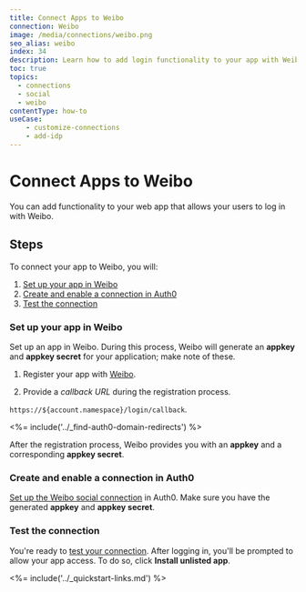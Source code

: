 ```yaml
---
title: Connect Apps to Weibo
connection: Weibo
image: /media/connections/weibo.png
seo_alias: weibo
index: 34
description: Learn how to add login functionality to your app with Weibo.
toc: true
topics:
  - connections
  - social
  - weibo
contentType: how-to
useCase:
    - customize-connections
    - add-idp
---
```

# Connect Apps to Weibo

You can add functionality to your web app that allows your users to log in with Weibo. 

## Steps

To connect your app to Weibo, you will:

1. [Set up your app in Weibo](#set-up-your-app-in-weibo)
2. [Create and enable a connection in Auth0](#create-and-enable-a-connection-in-auth0)
3. [Test the connection](#test-the-connection)

### Set up your app in Weibo

Set up an app in Weibo. During this process, Weibo will generate an **appkey** and **appkey secret** for your application; make note of these.

1. Register your app with [Weibo](https://open.weibo.com/authentication).

2. Provide a <dfn data-key="callback">callback URL</dfn> during the registration process. 

  `https://${account.namespace}/login/callback`.

<%= include('../_find-auth0-domain-redirects') %>

After the registration process, Weibo provides you with an **appkey** and a corresponding **appkey secret**. 

### Create and enable a connection in Auth0

[Set up the Weibo social connection](/dashboard/guides/connections/set-up-connections-social) in Auth0. Make sure you have the generated **appkey** and **appkey secret**.

### Test the connection

You're ready to [test your connection](/dashboard/guides/connections/test-connections-social). After logging in, you'll be prompted to allow your app access. To do so, click **Install unlisted app**.

<%= include('../_quickstart-links.md') %>
